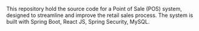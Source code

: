 This repository hold the source code for a Point of Sale (POS) system, designed to streamline and improve the retail sales process. The system is built with Spring Boot, React JS, Spring Security, MySQL.
